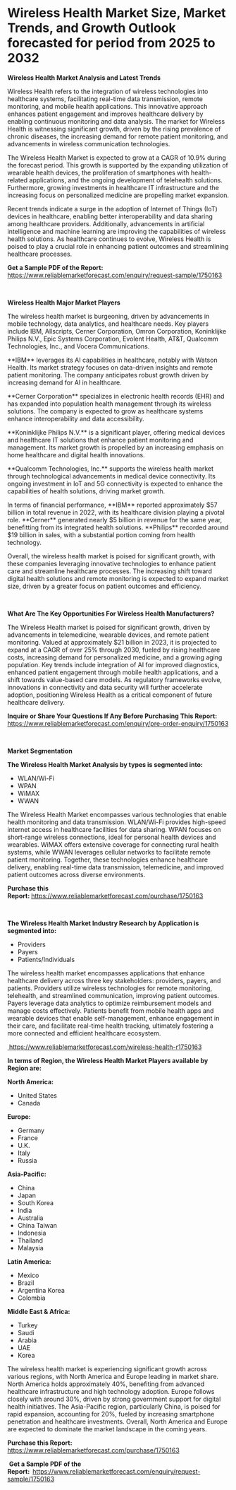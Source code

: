 <p><h1>Wireless Health Market Size, Market Trends, and Growth Outlook forecasted for period from 2025 to 2032</h1></p><p><strong>Wireless Health Market Analysis and Latest Trends</strong></p>
<p><p>Wireless Health refers to the integration of wireless technologies into healthcare systems, facilitating real-time data transmission, remote monitoring, and mobile health applications. This innovative approach enhances patient engagement and improves healthcare delivery by enabling continuous monitoring and data analysis. The market for Wireless Health is witnessing significant growth, driven by the rising prevalence of chronic diseases, the increasing demand for remote patient monitoring, and advancements in wireless communication technologies.</p><p>The Wireless Health Market is expected to grow at a CAGR of 10.9% during the forecast period. This growth is supported by the expanding utilization of wearable health devices, the proliferation of smartphones with health-related applications, and the ongoing development of telehealth solutions. Furthermore, growing investments in healthcare IT infrastructure and the increasing focus on personalized medicine are propelling market expansion.</p><p>Recent trends indicate a surge in the adoption of Internet of Things (IoT) devices in healthcare, enabling better interoperability and data sharing among healthcare providers. Additionally, advancements in artificial intelligence and machine learning are improving the capabilities of wireless health solutions. As healthcare continues to evolve, Wireless Health is poised to play a crucial role in enhancing patient outcomes and streamlining healthcare processes.</p></p>
<p><strong>Get a Sample PDF of the Report:&nbsp;</strong> <a href="https://www.reliablemarketforecast.com/enquiry/request-sample/1750163?utm_campaign=3266&utm_medium=2&utm_source=Github&utm_content=ia&utm_term=12042025&utm_id=wireless-health">https://www.reliablemarketforecast.com/enquiry/request-sample/1750163</a></p>
<p>&nbsp;</p>
<p><strong>Wireless Health Major Market Players</strong></p>
<p><p>The wireless health market is burgeoning, driven by advancements in mobile technology, data analytics, and healthcare needs. Key players include IBM, Allscripts, Cerner Corporation, Omron Corporation, Koninklijke Philips N.V., Epic Systems Corporation, Evolent Health, AT&T, Qualcomm Technologies, Inc., and Vocera Communications.</p><p>**IBM** leverages its AI capabilities in healthcare, notably with Watson Health. Its market strategy focuses on data-driven insights and remote patient monitoring. The company anticipates robust growth driven by increasing demand for AI in healthcare.</p><p>**Cerner Corporation** specializes in electronic health records (EHR) and has expanded into population health management through its wireless solutions. The company is expected to grow as healthcare systems enhance interoperability and data accessibility.</p><p>**Koninklijke Philips N.V.** is a significant player, offering medical devices and healthcare IT solutions that enhance patient monitoring and management. Its market growth is propelled by an increasing emphasis on home healthcare and digital health innovations.</p><p>**Qualcomm Technologies, Inc.** supports the wireless health market through technological advancements in medical device connectivity. Its ongoing investment in IoT and 5G connectivity is expected to enhance the capabilities of health solutions, driving market growth.</p><p>In terms of financial performance, **IBM** reported approximately $57 billion in total revenue in 2022, with its healthcare division playing a pivotal role. **Cerner** generated nearly $5 billion in revenue for the same year, benefitting from its integrated health solutions. **Philips** recorded around $19 billion in sales, with a substantial portion coming from health technology.</p><p>Overall, the wireless health market is poised for significant growth, with these companies leveraging innovative technologies to enhance patient care and streamline healthcare processes. The increasing shift toward digital health solutions and remote monitoring is expected to expand market size, driven by a greater focus on patient outcomes and efficiency.</p></p>
<p>&nbsp;</p>
<p><strong>What Are The Key Opportunities For Wireless Health Manufacturers?</strong></p>
<p><p>The Wireless Health market is poised for significant growth, driven by advancements in telemedicine, wearable devices, and remote patient monitoring. Valued at approximately $21 billion in 2023, it is projected to expand at a CAGR of over 25% through 2030, fueled by rising healthcare costs, increasing demand for personalized medicine, and a growing aging population. Key trends include integration of AI for improved diagnostics, enhanced patient engagement through mobile health applications, and a shift towards value-based care models. As regulatory frameworks evolve, innovations in connectivity and data security will further accelerate adoption, positioning Wireless Health as a critical component of future healthcare delivery.</p></p>
<p><strong>Inquire or Share Your Questions If Any Before Purchasing This Report:</strong> <a href="https://www.reliablemarketforecast.com/enquiry/pre-order-enquiry/1750163?utm_campaign=3266&utm_medium=2&utm_source=Github&utm_content=ia&utm_term=12042025&utm_id=wireless-health">https://www.reliablemarketforecast.com/enquiry/pre-order-enquiry/1750163</a></p>
<p>&nbsp;</p>
<p><strong>Market Segmentation</strong></p>
<p><strong>The Wireless Health Market Analysis by types is segmented into:</strong></p>
<p><ul><li>WLAN/Wi-Fi</li><li>WPAN</li><li>WiMAX</li><li>WWAN</li></ul></p>
<p><p>The Wireless Health Market encompasses various technologies that enable health monitoring and data transmission. WLAN/Wi-Fi provides high-speed internet access in healthcare facilities for data sharing. WPAN focuses on short-range wireless connections, ideal for personal health devices and wearables. WiMAX offers extensive coverage for connecting rural health systems, while WWAN leverages cellular networks to facilitate remote patient monitoring. Together, these technologies enhance healthcare delivery, enabling real-time data transmission, telemedicine, and improved patient outcomes across diverse environments.</p></p>
<p><strong>Purchase this Report:&nbsp;</strong><a href="https://www.reliablemarketforecast.com/purchase/1750163?utm_campaign=3266&utm_medium=2&utm_source=Github&utm_content=ia&utm_term=12042025&utm_id=wireless-health">https://www.reliablemarketforecast.com/purchase/1750163</a></p>
<p>&nbsp;</p>
<p><strong>The Wireless Health Market Industry Research by Application is segmented into:</strong></p>
<p><ul><li>Providers</li><li>Payers</li><li>Patients/Individuals</li></ul></p>
<p><p>The wireless health market encompasses applications that enhance healthcare delivery across three key stakeholders: providers, payers, and patients. Providers utilize wireless technologies for remote monitoring, telehealth, and streamlined communication, improving patient outcomes. Payers leverage data analytics to optimize reimbursement models and manage costs effectively. Patients benefit from mobile health apps and wearable devices that enable self-management, enhance engagement in their care, and facilitate real-time health tracking, ultimately fostering a more connected and efficient healthcare ecosystem.</p></p>
<p><a href="https://www.reliablemarketforecast.com/wireless-health-r1750163?utm_campaign=3266&utm_medium=2&utm_source=Github&utm_content=ia&utm_term=12042025&utm_id=wireless-health">&nbsp;https://www.reliablemarketforecast.com/wireless-health-r1750163</a></p>
<p><strong>In terms of Region, the Wireless Health Market Players available by Region are:</strong></p>
<p>
    <p> <strong> North America: </strong>
        <ul>
            <li>United States</li>
            <li>Canada</li>
        </ul>
        </p> 
    <p> <strong> Europe: </strong>
        <ul>
            <li>Germany</li>
            <li>France</li>
            <li>U.K.</li>
            <li>Italy</li>
            <li>Russia</li>
        </ul>
        </p> 
    <p> <strong> Asia-Pacific: </strong>
        <ul>
            <li>China</li>
            <li>Japan</li>
            <li>South Korea</li>
            <li>India</li>
            <li>Australia</li>
            <li>China Taiwan</li>
            <li>Indonesia</li>
            <li>Thailand</li>
            <li>Malaysia</li>
        </ul>
        </p> 
    <p> <strong> Latin America: </strong>
        <ul>
            <li>Mexico</li>
            <li>Brazil</li>
            <li>Argentina Korea</li>
            <li>Colombia</li>
        </ul>
        </p> 
    <p> <strong> Middle East & Africa: </strong>
        <ul>
            <li>Turkey</li>
            <li>Saudi</li>
            <li>Arabia</li>
            <li>UAE</li>
            <li>Korea</li>
        </ul>
    </p>
    </p>
<p><p>The wireless health market is experiencing significant growth across various regions, with North America and Europe leading in market share. North America holds approximately 40%, benefiting from advanced healthcare infrastructure and high technology adoption. Europe follows closely with around 30%, driven by strong government support for digital health initiatives. The Asia-Pacific region, particularly China, is poised for rapid expansion, accounting for 20%, fueled by increasing smartphone penetration and healthcare investments. Overall, North America and Europe are expected to dominate the market landscape in the coming years.</p></p>
<p><strong>Purchase this Report: </strong><a href="https://www.reliablemarketforecast.com/purchase/1750163?utm_campaign=3266&utm_medium=2&utm_source=Github&utm_content=ia&utm_term=12042025&utm_id=wireless-health">https://www.reliablemarketforecast.com/purchase/1750163</a></p>
<p>&nbsp;<strong>Get a Sample PDF of the Report:&nbsp;&nbsp;</strong><a href="https://www.reliablemarketforecast.com/enquiry/request-sample/1750163?utm_campaign=3266&utm_medium=2&utm_source=Github&utm_content=ia&utm_term=12042025&utm_id=wireless-health">https://www.reliablemarketforecast.com/enquiry/request-sample/1750163</a></p>
<p><strong></strong></p>
<p><p></p><p></p><p></p></p>